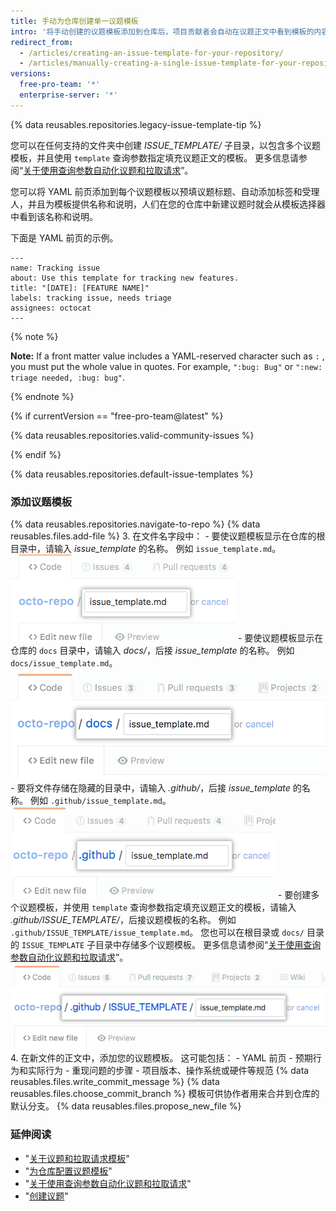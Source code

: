 ```yaml
---
title: 手动为仓库创建单一议题模板
intro: '将手动创建的议题模板添加到仓库后，项目贡献者会自动在议题正文中看到模板的内容。'
redirect_from:
  - /articles/creating-an-issue-template-for-your-repository/
  - /articles/manually-creating-a-single-issue-template-for-your-repository
versions:
  free-pro-team: '*'
  enterprise-server: '*'
---
```


{% data reusables.repositories.legacy-issue-template-tip %}

您可以在任何支持的文件夹中创建 *ISSUE_TEMPLATE/* 子目录，以包含多个议题模板，并且使用 `template` 查询参数指定填充议题正文的模板。 更多信息请参阅“[关于使用查询参数自动化议题和拉取请求](/articles/about-automation-for-issues-and-pull-requests-with-query-parameters)”。

您可以将 YAML 前页添加到每个议题模板以预填议题标题、自动添加标签和受理人，并且为模板提供名称和说明，人们在您的仓库中新建议题时就会从模板选择器中看到该名称和说明。

下面是 YAML 前页的示例。

```
---
name: Tracking issue
about: Use this template for tracking new features.
title: "[DATE]: [FEATURE NAME]"
labels: tracking issue, needs triage
assignees: octocat
---
```
{% note %}

**Note:** If a front matter value includes a YAML-reserved character such as `:` , you must put the whole value in quotes. For example, `":bug: Bug"` or `":new: triage needed, :bug: bug"`.

{% endnote %}

{% if currentVersion == "free-pro-team@latest" %}

{% data reusables.repositories.valid-community-issues %}

{% endif %}

{% data reusables.repositories.default-issue-templates %}

### 添加议题模板

{% data reusables.repositories.navigate-to-repo %}
{% data reusables.files.add-file %}
3. 在文件名字段中：
    -  要使议题模板显示在仓库的根目录中，请输入 *issue_template* 的名称。 例如 `issue_template.md`。 ![根目录中的新议题模板名称](/assets/images/help/repository/issue-template-file-name.png)
    - 要使议题模板显示在仓库的 `docs` 目录中，请输入 *docs/*，后接 *issue_template* 的名称。 例如 `docs/issue_template.md`。 ![Docs 目录中的新议题模板](/assets/images/help/repository/issue-template-file-name-docs.png)
    - 要将文件存储在隐藏的目录中，请输入 *.github/*，后接 *issue_template* 的名称。 例如 `.github/issue_template.md`。 ![隐藏目录中的新议题模板](/assets/images/help/repository/issue-template-hidden-directory.png)
    - 要创建多个议题模板，并使用 `template` 查询参数指定填充议题正文的模板，请输入 *.github/ISSUE_TEMPLATE/*，后接议题模板的名称。 例如 `.github/ISSUE_TEMPLATE/issue_template.md`。 您也可以在根目录或 `docs/` 目录的 `ISSUE_TEMPLATE` 子目录中存储多个议题模板。 更多信息请参阅“[关于使用查询参数自动化议题和拉取请求](/articles/about-automation-for-issues-and-pull-requests-with-query-parameters)”。 ![隐藏目录中新的多议题模板](/assets/images/help/repository/issue-template-multiple-hidden-directory.png)
4. 在新文件的正文中，添加您的议题模板。 这可能包括：
    - YAML 前页
    - 预期行为和实际行为
    - 重现问题的步骤
    - 项目版本、操作系统或硬件等规范
{% data reusables.files.write_commit_message %}
{% data reusables.files.choose_commit_branch %} 模板可供协作者用来合并到仓库的默认分支。
{% data reusables.files.propose_new_file %}

### 延伸阅读

- "[关于议题和拉取请求模板](/articles/about-issue-and-pull-request-templates)"
- "[为仓库配置议题模板](/articles/configuring-issue-templates-for-your-repository)"
- "[关于使用查询参数自动化议题和拉取请求](/articles/about-automation-for-issues-and-pull-requests-with-query-parameters)"
- "[创建议题](/articles/creating-an-issue)"
